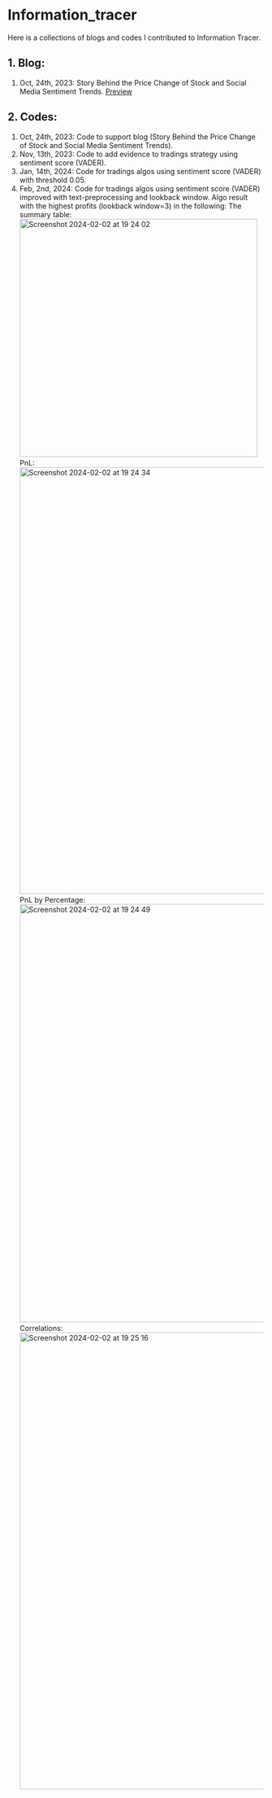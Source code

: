 
# Information_tracer
Here is a collections of blogs and codes I contributed to Information Tracer. 

## 1. Blog: 
1. Oct, 24th, 2023: Story Behind the Price Change of Stock and Social Media Sentiment Trends. [Preview](https://htmlpreview.github.io/?https://github.com/fahygao/Information_tracer/blob/main/stock-social-media.html)



## 2. Codes: 
1. Oct, 24th, 2023: Code to support blog (Story Behind the Price Change of Stock and Social Media Sentiment Trends).
2. Nov, 13th, 2023: Code to add evidence to tradings strategy using sentiment score (VADER).
3. Jan, 14th, 2024: Code for tradings algos using sentiment score (VADER) with threshold 0.05.
4. Feb, 2nd, 2024: Code for tradings algos using sentiment score (VADER) improved with text-preprocessing and lookback window.
Algo result with the highest profits (lookback window=3) in the following:
The summary table: <img width="468" alt="Screenshot 2024-02-02 at 19 24 02" src="https://github.com/fahygao/Information_tracer/assets/48902014/bca77bc0-2409-48ae-bcc6-57347aa2a715">
PnL: <img width="839" alt="Screenshot 2024-02-02 at 19 24 34" src="https://github.com/fahygao/Information_tracer/assets/48902014/681cbe2f-ee53-4b4f-be77-a0a18f23926b">
PnL by Percentage: <img width="822" alt="Screenshot 2024-02-02 at 19 24 49" src="https://github.com/fahygao/Information_tracer/assets/48902014/cca04a62-88e1-479b-adc1-8427a176dfc8">
Correlations:<img width="898" alt="Screenshot 2024-02-02 at 19 25 16" src="https://github.com/fahygao/Information_tracer/assets/48902014/255ce00e-f5f3-46d5-865a-401930c82f07">

